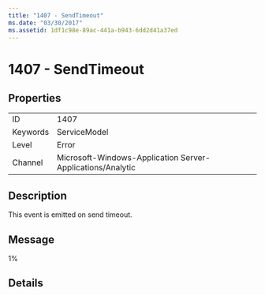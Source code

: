 ```yaml
---
title: "1407 - SendTimeout"
ms.date: "03/30/2017"
ms.assetid: 1df1c98e-89ac-441a-b943-6dd2d41a37ed
---
```

# 1407 - SendTimeout
## Properties  


|||  
|-|-|  
|ID|1407|  
|Keywords|ServiceModel|  
|Level|Error|  
|Channel|Microsoft-Windows-Application Server-Applications/Analytic|  

## Description  
 This event is emitted on send timeout.  

## Message  
 1%  

## Details
